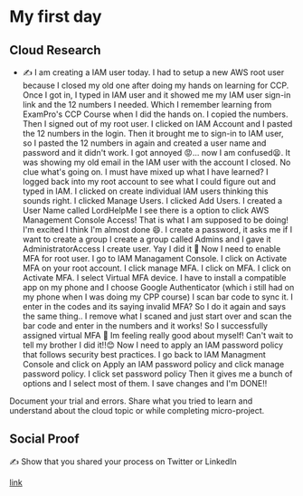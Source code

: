 <!-- This is a template you can use for quick progress days. It removes a lot of the steps we encourage you to share in the longer template 000-DAY-ARTICLE-LONG-TEMPLATE.MD-->

# My first day

## Cloud Research

- ✍️ I am creating a IAM user today.
I had to setup a new AWS root user because I closed my old one after doing my hands on learning for CCP.
Once I got in, I typed in IAM user and it showed me my IAM user sign-in link and the 12 numbers I needed.
Which I remember learning from ExamPro's CCP Course when I did the hands on.
I copied the numbers.
Then I signed out of my root user.
I clicked on IAM Account and I pasted the 12 numbers in the login. 
Then it brought me to sign-in to IAM user, so I pasted the 12 numbers in again and created a user name and password and it didn't work.
I got annoyed 😡... now I am confused😫.
It was showing my old email in the IAM user with the account I closed.
No clue what's going on. I must have mixed up what I have learned?
I logged back into my root account to see what I could figure out and typed in IAM.
I clicked on create individual IAM users thinking this sounds right.
I clicked Manage Users.
I clicked Add Users.
I created a User Name called LordHelpMe
I see there is a option to click AWS Management Console Access!
That is what I am supposed to be doing! I'm excited I think I'm almost done 😄.
I create a password, it asks me if I want to create a group
I create a group called Admins and I gave it AdministratorAccess
I create user.
Yay I did it 👏
Now I need to enable MFA for root user.
I go to IAM Managament Console.
I click on Activate MFA on your root account.
I click manage MFA.
I click on MFA.
I click on Activate MFA.
I select Virtual MFA device.
I have to install a compatible app on my phone and I choose Google Authenticator
(which i still had on my phone when I was doing my CPP course)
I scan bar code to sync it.
I enter in the codes and its saying invalid MFA? So I do it again and says the same thing..
I remove what I scaned and just start over and scan the bar code and enter in the numbers and it works!
So I successfully assigned virtual MFA 👊
Im feeling really good about myself!
Can't wait to tell my brother I did it!!😊
Now I need to apply an IAM password policy that follows security best practices.
I go back to IAM Managment Console and click on Apply an IAM password policy and click manage password policy.
I click set password policy
Then it gives me a bunch of options and I select most of them.
I save changes and I'm DONE!!









Document your trial and errors. Share what you tried to learn and understand about the cloud topic or while completing micro-project.

## Social Proof

✍️ Show that you shared your process on Twitter or LinkedIn

[link](link)
